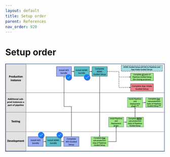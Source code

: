 ```yaml
---
layout: default
title: Setup order
parent: References
nav_order: 920
---
```


# Setup order

![](../assets/images/2023-03-03-16-11-12.png)
